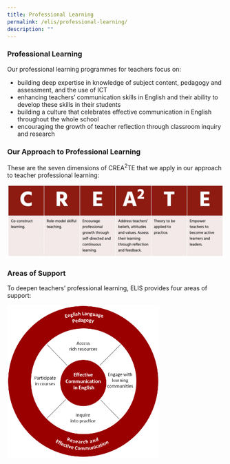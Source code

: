 ```yaml
---
title: Professional Learning
permalink: /elis/professional-learning/
description: ""
---
```

### Professional Learning

Our professional learning programmes for teachers focus on:

*   building deep expertise in knowledge of subject content, pedagogy and assessment, and the use of ICT
*   enhancing teachers’ communication skills in English and their ability to develop these skills in their students
*   building a culture that celebrates effective communication in English throughout the whole school
*   encouraging the growth of teacher reflection through classroom inquiry and research

### Our Approach to Professional Learning

These are the seven dimensions of CREA<sup>2</sup>TE that we apply in our approach to teacher professional learning:

![Our Approach to Professional Learning](/images/Our%20Approach%20to%20Professional%20Learning.jpg)

### Areas of Support

To deepen teachers’ professional learning, ELIS provides four areas of support:

<img src="/images/elis-pl-(5-jan-2022).png" style="width:70%">
